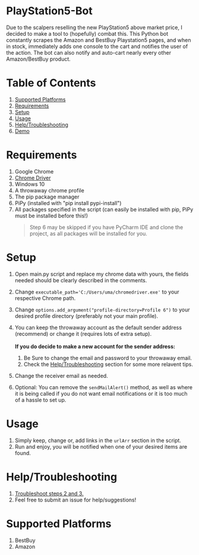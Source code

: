 # PlayStation5-Bot

Due to the scalpers reselling the new PlayStation5 above market price, I decided to make a tool to (hopefully) combat this. This Python bot constantly scrapes the Amazon and BestBuy Playstation5 pages, and when in stock, immediately adds one console to the cart and notifies the user of the action. The bot can also notify and auto-cart nearly every other Amazon/BestBuy product.

# Table of Contents

1. [Supported Platforms](#Supported-Platforms)
2. [Requirements](#Requirements)
3. [Setup](#Setup)
4. [Usage](#Usage)
5. [Help/Troubleshooting](#Help/Troubleshooting)
6. [Demo](https://youtu.be/NCndmVCOSxQ)

# Requirements

1. Google Chrome
2. [Chrome Driver](https://chromedriver.chromium.org/)
3. Windows 10
4. A throwaway chrome profile
5. The pip package manager
6. PiPy (installed with "pip install pypi-install")
7. All packages specified in the script (can easily be installed with pip, PiPy must be installed before this!)
   > Step 6 may be skipped if you have PyCharm IDE and clone the project, as all packages will be installed for you.

# Setup

1. Open main.py script and replace my chrome data with yours, the fields needed should be clearly described in the comments.
2. Change `executable_path='C:/Users/uma/chromedriver.exe'` to your respective Chrome path.
3. Change `options.add_argument("profile-directory=Profile 6")` to your desired profile directory (preferably not your main profile).
4. You can keep the throwaway account as the default sender address (recommend) or change it (requires lots of extra setup).
   <br/>
   <br/>
   **If you do decide to make a new account for the sender address:**

   1. Be Sure to change the email and password to your throwaway email.
   2. Check the [Help/Troubleshooting](#Help/Troubleshooting) section for some more relavent tips.

5. Change the receiver email as needed.
6. Optional: You can remove the `sendMailAlert()` method, as well as where it is being called if you do not want email notifications or it is too much of a hassle to set up.

# Usage

1. Simply keep, change or, add links in the `urlArr` section in the script.
2. Run and enjoy, you will be notified when one of your desired items are found.

# Help/Troubleshooting

1. [Troubleshoot steps 2 and 3.](https://stackoverflow.com/questions/52394408/how-to-use-chrome-profile-in-selenium-webdriver-python-3/52399027#52399027)
2. Feel free to submit an issue for help/suggestions!

# Supported Platforms

1. BestBuy
2. Amazon
